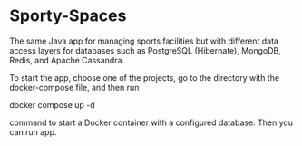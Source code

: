 # Sporty-Spaces

The same Java app for managing sports facilities but with different data access layers for databases such as PostgreSQL (Hibernate), MongoDB, Redis, and Apache Cassandra.

To start the app, choose one of the projects, go to the directory with the docker-compose file, and then run

docker compose up -d

command to start a Docker container with a configured database. Then you can run app.
